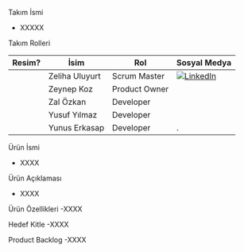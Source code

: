 Takım İsmi

- XXXXX

Takım Rolleri

| Resim? | İsim | Rol | Sosyal Medya |
| ------------- | ------------- | ------------- | --------- |
|  | Zeliha Uluyurt  | Scrum Master  | [![LinkedIn](https://img.shields.io/badge/LinkedIn-0077B5?style=for-the-badge&logo=linkedin&logoColor=white)](https://www.linkedin.com/in/zeliha-uluyurt/)|
|  | Zeynep Koz  | Product Owner |<nav class="navbar navbar-default"> <div class="container-fluid"> <div class="navbar-header"> <a class="navbar-brand" href="https://www.linkedin.com/in/zeynep-koz34/" target="_blank"></a> </div> </div> <div class="container-fluid text-center social"> <a target="_blink"  href="https://www.linkedin.com/in/zeynep-koz34/"><span class="fa-stack fa-lg" width="500px" height="auto"><i class="fa fa-linkedin fa-stack-1x fa-1g"></i> </span></a> 			<nav class="navbar navbar-default"> <div class="container-fluid"> <div class="navbar-header"><a class="navbar-brand" href="https://github.com/nepatiess" target="_blank"></a> </div> </div> <div class="container-fluid text-center social"> <a target="_blink"  href="https://github.com/nepatiess"><span class="fa-stack fa-lg" width="500px" height="auto"><i class="fa fa-github fa-stack-1x fa-1g"></i> </span></a>|
|  | Zal Özkan  | Developer  |  <nav class="navbar navbar-default"> <div class="container-fluid"> <div class="navbar-header"> <a class="navbar-brand" href="https://www.linkedin.com/in/zalozkan/" target="_blank"></a> </div> </div> <div class="container-fluid text-center social"> <a target="_blink"  href="https://www.linkedin.com/in/zalozkan/"><span class="fa-stack fa-lg" width="500px" height="auto"><i class="fa fa-linkedin fa-stack-1x fa-1g"></i> </span></a>			<nav class="navbar navbar-default"> <div class="container-fluid"> <div class="navbar-header"><a class="navbar-brand" href="https://github.com/ZalOZKAN" target="_blank"></a> </div> </div> <div class="container-fluid text-center social"> <a target="_blink"  href="https://github.com/ZalOZKAN"><span class="fa-stack fa-lg" width="500px" height="auto"><i class="fa fa-github fa-stack-1x fa-1g"></i> </span></a>|
|  | Yusuf Yılmaz | Developer  |  <nav class="navbar navbar-default"> <div class="container-fluid"> <div class="navbar-header"> <a class="navbar-brand" href="https://www.linkedin.com/in/yusufyilmaz/" target="_blank"></a> </div> </div> <div class="container-fluid text-center social"> <a target="_blink"  href="https://www.linkedin.com/in/yusufyilmaz/"><span class="fa-stack fa-lg" width="500px" height="auto"><i class="fa fa-linkedin fa-stack-1x fa-1g"></i> </span></a>|
|  | Yunus Erkasap | Developer  |  .|

Ürün İsmi
- XXXX

Ürün Açıklaması
- XXXX

Ürün Özellikleri
-XXXX

Hedef Kitle
-XXXX

Product Backlog
-XXXX
